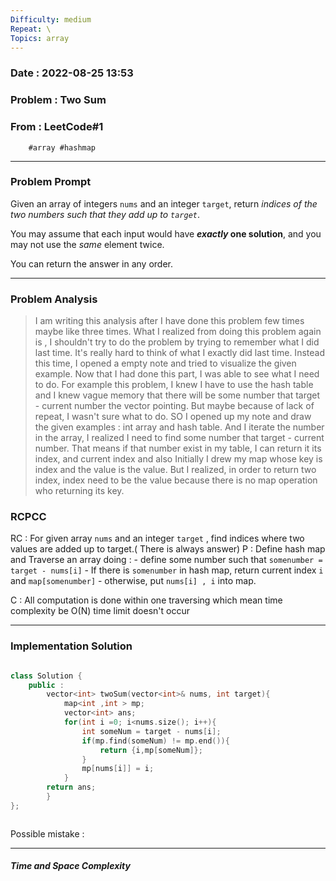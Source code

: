 ```yaml
---
Difficulty: medium
Repeat: \
Topics: array
---
```

### Date :  2022-08-25 13:53

### Problem : Two Sum


### From : LeetCode#1
		#array #hashmap
---
### Problem Prompt
Given an array of integers `nums` and an integer `target`, return _indices of the two numbers such that they add up to `target`_.

You may assume that each input would have **_exactly_ one solution**, and you may not use the _same_ element twice.

You can return the answer in any order.


---
### Problem Analysis
> I am writing this analysis after I have done this problem few times maybe like three times. What I realized from doing this problem again is , I shouldn't try  to do the problem by trying to remember what I did last time. It's really hard to think of what I exactly did last time.  Instead this time, I opened a empty note and tried to visualize the given example. Now that I had done this part, I was able to see what I need to do. For example this problem, I knew I have to use the hash table and I knew vague memory that there will be some number that  target - current number the vector pointing.  But maybe because of lack of repeat, I wasn't sure what to do.  SO I opened up my note and draw the given examples : int array and hash table. And I iterate the number in the array, I realized I need to find some number that target - current number. That means if that number exist in my table, I can return it its index, and current index and also Initially I drew my map whose key is index and the value is the value. But  I realized, in order to return two index, index need to be the value because there is no map operation who returning its key.
> 

### RCPCC
RC : For given array `nums` and an integer `target` , find indices where two values are added up to target.( There is always answer)
P : Define hash map and Traverse an array doing :
		- define some number such that `somenumber = target - nums[i]`
		- If there is `somenumber` in hash map, return current index `i` and `map[somenumber]`
		- otherwise, put `nums[i] , i` into map.

C : All computation is done within one traversing which mean time complexity be O(N) time limit doesn't occur


---
### Implementation Solution
```cpp

class Solution {
    public :
        vector<int> twoSum(vector<int>& nums, int target){
            map<int ,int > mp;
            vector<int> ans;
            for(int i =0; i<nums.size(); i++){
                int someNum = target - nums[i];
                if(mp.find(someNum) != mp.end()){
                    return {i,mp[someNum]};
                }
                mp[nums[i]] = i;
            }
        return ans;
        }
};



```
Possible mistake : 


---
##### Time and Space Complexity


